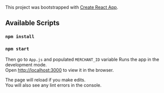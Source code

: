 This project was bootstrapped with [Create React App](https://github.com/facebook/create-react-app).

## Available Scripts


### `npm install`
### `npm start`


Then go to `App.js` and populated `MERCHANT_ID` variable
Runs the app in the development mode.<br>
Open [http://localhost:3000](http://localhost:3000) to view it in the browser.

The page will reload if you make edits.<br>
You will also see any lint errors in the console.
